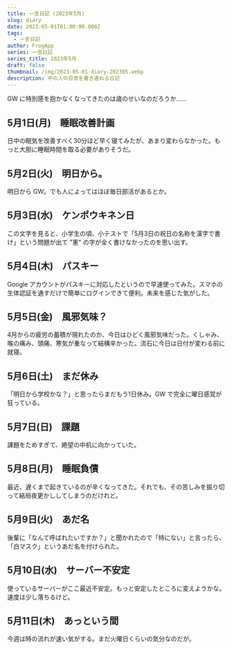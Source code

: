 ```yaml
---
title: 一言日記 (2023年5月)
slug: diary
date: 2023-05-01T01:00:00.000Z
tags:
  - 一言日記
author: FrogApp
series: 一言日記
series_title: 2023年5月
draft: false
thumbnail: /img/2023-05-01-diary-202305.webp
description: 中の人の日常を書き連ねる日記
---
```


GW に特別感を抱かなくなってきたのは歳のせいなのだろうか……

## 5月1日(月)　睡眠改善計画

日中の眠気を改善すべく30分ほど早く寝てみたが、あまり変わらなかった。もっと大胆に睡眠時間を取る必要がありそうだ。

## 5月2日(火)　明日から。

明日から GW。でも人によってはほぼ毎日部活があるとか。

## 5月3日(水)　ケンポウキネン日

この文字を見ると、小学生の頃、小テストで「5月3日の祝日の名称を漢字で書け」という問題が出て "憲" の字が全く書けなかったのを思い出す。

## 5月4日(木)　パスキー

Google アカウントがパスキーに対応したというので早速使ってみた。スマホの生体認証を通すだけで簡単にログインできて便利。未来を感じた気がした。

## 5月5日(金)　風邪気味？

4月からの疲労の蓄積が現れたのか、今日はひどく風邪気味だった。くしゃみ、喉の痛み、頭痛、寒気が重なって結構辛かった。流石に今日は日付が変わる前に就寝。

## 5月6日(土)　まだ休み

「明日から学校かな？」と思ったらまだもう1日休み。GW で完全に曜日感覚が狂っている。

## 5月7日(日)　課題

課題をためすぎて、絶望の中机に向かっていた。

## 5月8日(月)　睡眠負債

最近、遅くまで起きているのが辛くなってきた。それでも、その苦しみを振り切って結局夜更かししてしまうのだけれど。

## 5月9日(火)　あだ名

後輩に「なんて呼ばれたいですか？」と聞かれたので「特にない」と言ったら、「白マスク」というあだ名を付けられた。

## 5月10日(水)　サーバー不安定

使っているサーバーがここ最近不安定。もっと安定したところに変えようかな。速度は少し落ちるけど。

## 5月11日(木)　あっという間

今週は時の流れが速い気がする。まだ火曜日くらいの気分なのだが。
